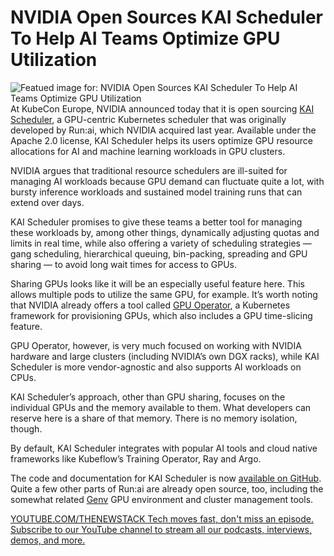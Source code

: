 # NVIDIA Open Sources KAI Scheduler To Help AI Teams Optimize GPU Utilization
![Featued image for: NVIDIA Open Sources KAI Scheduler To Help AI Teams Optimize GPU Utilization](https://cdn.thenewstack.io/media/2025/03/38e95859-nvidia-gtp-logo-1024x576.jpg)
At KubeCon Europe, NVIDIA announced today that it is open sourcing [KAI Scheduler](https://github.com/NVIDIA/KAI-scheduler), a GPU-centric Kubernetes scheduler that was originally developed by Run:ai, which NVIDIA acquired last year. Available under the Apache 2.0 license, KAI Scheduler helps its users optimize GPU resource allocations for AI and machine learning workloads in GPU clusters.

NVIDIA argues that traditional resource schedulers are ill-suited for managing AI workloads because GPU demand can fluctuate quite a lot, with bursty inference workloads and sustained model training runs that can extend over days.

KAI Scheduler promises to give these teams a better tool for managing these workloads by, among other things, dynamically adjusting quotas and limits in real time, while also offering a variety of scheduling strategies — gang scheduling, hierarchical queuing, bin-packing, spreading and GPU sharing — to avoid long wait times for access to GPUs.

Sharing GPUs looks like it will be an especially useful feature here. This allows multiple pods to utilize the same GPU, for example. It’s worth noting that NVIDIA already offers a tool called [GPU Operator](https://docs.nvidia.com/datacenter/cloud-native/gpu-operator/latest/index.html), a Kubernetes framework for provisioning GPUs, which also includes a GPU time-slicing feature.

GPU Operator, however, is very much focused on working with NVIDIA hardware and large clusters (including NVIDIA’s own DGX racks), while KAI Scheduler is more vendor-agnostic and also supports AI workloads on CPUs.

KAI Scheduler’s approach, other than GPU sharing, focuses on the individual GPUs and the memory available to them. What developers can reserve here is a share of that memory. There is no memory isolation, though.

By default, KAI Scheduler integrates with popular AI tools and cloud native frameworks like Kubeflow’s Training Operator, Ray and Argo.

The code and documentation for KAI Scheduler is now [available on GitHub](https://github.com/NVIDIA/KAI-Scheduler). Quite a few other parts of Run:ai are already open source, too, including the somewhat related [Genv](https://github.com/run-ai/genv) GPU environment and cluster management tools.

[
YOUTUBE.COM/THENEWSTACK
Tech moves fast, don't miss an episode. Subscribe to our YouTube
channel to stream all our podcasts, interviews, demos, and more.
](https://youtube.com/thenewstack?sub_confirmation=1)
